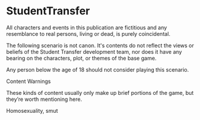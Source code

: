 # StudentTransfer
All characters and events in this publication are fictitious and any resemblance to real persons, living or dead, is purely coincidental.

The following scenario is not canon. It's contents do not reflect the views or beliefs of the Student Transfer development team, nor does it have any bearing on the characters, plot, or themes of the base game.

Any person below the age of 18 should not consider playing this scenario.

Content Warnings

These kinds of content usually only make up brief portions of the game, but they’re worth mentioning here.

Homosexuality, smut


